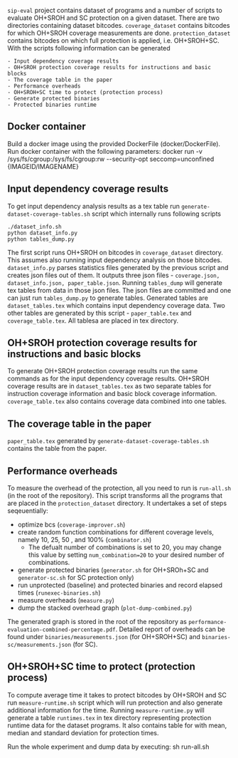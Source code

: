 ```sip-eval``` project contains dataset of programs and a number of scripts to evaluate OH+SROH and SC protection on a given dataset. There are two directories containing dataset bitcodes. ```coverage_dataset``` contains bitcodes for which OH+SROH coverage measurements are done. ```protection_dataset``` contains bitcodes on which full protection is applied, i.e. OH+SROH+SC.
With the scripts following information can be generated

	- Input dependency coverage results
 	- OH+SROH protection coverage results for instructions and basic blocks
	- The coverage table in the paper
	- Performance overheads
	- OH+SROH+SC time to protect (protection process) 
	- Generate protected binaries
	- Protected binaries runtime
	
Docker container
--------------------------------------------------
Build a docker image using the provided DockerFile (docker/DockerFile).
Run docker container with the following parameters:
 docker run -v /sys/fs/cgroup:/sys/fs/cgroup:rw --security-opt seccomp=unconfined {IMAGEID/IMAGENAME}

Input dependency coverage results
----------------------------------
To get input dependency analysis results as a tex table run ```generate-dataset-coverage-tables.sh``` script which internally runs following scripts

	./dataset_info.sh
	python dataset_info.py
	python tables_dump.py

The first script runs OH+SROH on bitcodes in ```coverage_dataset``` directory. This assumes also running input dependency analysis on those bitcodes. ```dataset_info.py``` parses statistics files generated by the previous script and creates json files out of them. It outputs three json files - ```coverage.json, dataset_info.json, paper_table.json```. Running ```tables_dump``` will generate tex tables from data in those json files. The json files are committed and one can just run ```tables_dump.py``` to generate tables. Generated tables are ```dataset_tables.tex``` which contains input dependency coverage data. Two other tables are generated by this script - ```paper_table.tex``` and ```coverage_table.tex```. All tablesa are placed in tex directory.


OH+SROH protection coverage results for instructions and basic blocks
---------------------------------------------------------------------
To generate OH+SROH protection coverage results run the same commands as for the input dependency coverage results. OH+SROH coverage results are in ```dataset_tables.tex``` as two separate tables for instruction coverage information and basic block coverage information. ```coverage_table.tex``` also contains coverage data combined into one tables. 

The coverage table in the paper
---------------------------------------
```paper_table.tex``` generated by ```generate-dataset-coverage-tables.sh``` contains the table from the paper.

Performance overheads
---------------------------------------
To measure the overhead of the protection, all you need to run is ``run-all.sh`` (in the root of the repository).
This script transforms all the programs that are placed in the `protection_dataset` directory. 
It undertakes a set of steps seqeuentially: 
- optimize bcs (`coverage-improver.sh`)
- create random function combinations for different coverage levels, namely 10, 25, 50 , and 100% (`combinator.sh`)
	- The defualt number of combinations is set to 20, you may change this value by setting `num_combination=20` to your desired number of combinations.
- generate protected binaries (`generator.sh` for OH+SROh+SC and `generator-sc.sh` for SC protection only)
- run unprotected (baseline) and protected binaries and record elapsed times (`runexec-binaries.sh`) 
- measure overheads (`measure.py`)
- dump the stacked overhead graph (`plot-dump-combined.py`)

The generated graph is stored in the root of the repository as `performance-evaluation-combined-percentage.pdf`.
Detailed report of overheads can be found under `binaries/measurements.json` (for OH+SROH+SC) and `binaries-sc/measurements.json` (for SC). 

OH+SROH+SC time to protect (protection process) 
--------------------------------------------------
To compute average time it takes to protect bitcodes by OH+SROH and SC run ```measure-runtime.sh``` script which will run protection and also generate additional information for the time. Running ```measure-runtime.py``` will generate a table ```runtimes.tex``` in tex directory representing protection runtime data for the dataset programs. It also contains table for with mean, median and standard deviation for protection times. 

Run the whole experiment and dump data by executing:
sh run-all.sh




